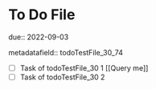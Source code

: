 # To Do File

due:: 2022-09-03

metadatafield:: todoTestFile_30\_74

- [ ] Task of todoTestFile_30 1 [[Query me]]
- [ ] Task of todoTestFile_30 2
